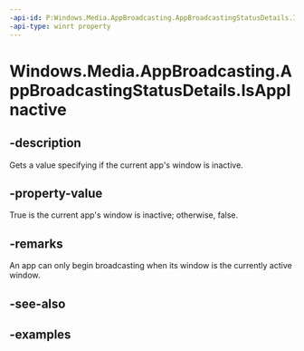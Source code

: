 ```yaml
---
-api-id: P:Windows.Media.AppBroadcasting.AppBroadcastingStatusDetails.IsAppInactive
-api-type: winrt property
---
```


<!-- Property syntax.
public bool IsAppInactive { get; }
-->

# Windows.Media.AppBroadcasting.AppBroadcastingStatusDetails.IsAppInactive

## -description
Gets a value specifying if the current app's window is inactive.

## -property-value
True is the current app's window is inactive; otherwise, false.

## -remarks
An app can only begin broadcasting when its window is the currently active window.

## -see-also

## -examples

